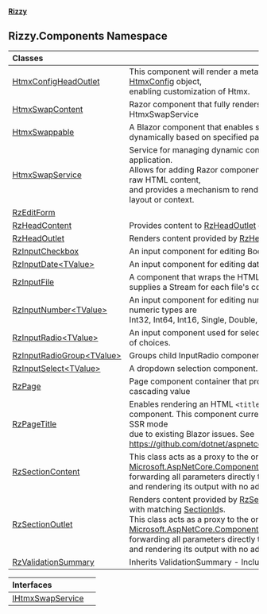 #### [Rizzy](index 'index')

## Rizzy.Components Namespace

| Classes | |
| :--- | :--- |
| [HtmxConfigHeadOutlet](Rizzy.Components.HtmxConfigHeadOutlet 'Rizzy.Components.HtmxConfigHeadOutlet') | This component will render a meta tag with the serialized [HtmxConfig](Rizzy.HtmxConfig 'Rizzy.HtmxConfig') object,<br/>enabling customization of Htmx. |
| [HtmxSwapContent](Rizzy.Components.HtmxSwapContent 'Rizzy.Components.HtmxSwapContent') | Razor component that fully renders any content from HtmxSwapService |
| [HtmxSwappable](Rizzy.Components.HtmxSwappable 'Rizzy.Components.HtmxSwappable') | A Blazor component that enables swapping HTML content dynamically based on specified parameters through Htmx. |
| [HtmxSwapService](Rizzy.Components.HtmxSwapService 'Rizzy.Components.HtmxSwapService') | Service for managing dynamic content swaps in a Blazor application.<br/>Allows for adding Razor components, RenderFragments, and raw HTML content,<br/>and provides a mechanism to render them within a specified layout or context. |
| [RzEditForm](Rizzy.Components.RzEditForm 'Rizzy.Components.RzEditForm') | |
| [RzHeadContent](Rizzy.Components.RzHeadContent 'Rizzy.Components.RzHeadContent') | Provides content to [RzHeadOutlet](Rizzy.Components.RzHeadOutlet 'Rizzy.Components.RzHeadOutlet') components. |
| [RzHeadOutlet](Rizzy.Components.RzHeadOutlet 'Rizzy.Components.RzHeadOutlet') | Renders content provided by [RzHeadContent](Rizzy.Components.RzHeadContent 'Rizzy.Components.RzHeadContent') components. |
| [RzInputCheckbox](Rizzy.Components.RzInputCheckbox 'Rizzy.Components.RzInputCheckbox') | An input component for editing Boolean values. |
| [RzInputDate&lt;TValue&gt;](Rizzy.Components.RzInputDate_TValue_ 'Rizzy.Components.RzInputDate<TValue>') | An input component for editing date values. |
| [RzInputFile](Rizzy.Components.RzInputFile 'Rizzy.Components.RzInputFile') | A component that wraps the HTML file input element and supplies a Stream for each file's contents. |
| [RzInputNumber&lt;TValue&gt;](Rizzy.Components.RzInputNumber_TValue_ 'Rizzy.Components.RzInputNumber<TValue>') | An input component for editing numeric values. Supported numeric types are<br/>Int32, Int64, Int16, Single, Double, Decimal. |
| [RzInputRadio&lt;TValue&gt;](Rizzy.Components.RzInputRadio_TValue_ 'Rizzy.Components.RzInputRadio<TValue>') | An input component used for selecting a value from a group of choices. |
| [RzInputRadioGroup&lt;TValue&gt;](Rizzy.Components.RzInputRadioGroup_TValue_ 'Rizzy.Components.RzInputRadioGroup<TValue>') | Groups child InputRadio components. |
| [RzInputSelect&lt;TValue&gt;](Rizzy.Components.RzInputSelect_TValue_ 'Rizzy.Components.RzInputSelect<TValue>') | A dropdown selection component. |
| [RzPage](Rizzy.Components.RzPage 'Rizzy.Components.RzPage') | Page component container that provides a ViewContext cascading value |
| [RzPageTitle](Rizzy.Components.RzPageTitle 'Rizzy.Components.RzPageTitle') | Enables rendering an HTML `<title>` to a [RzHeadOutlet](Rizzy.Components.RzHeadOutlet 'Rizzy.Components.RzHeadOutlet') component. This component currently is not operational in SSR mode<br/>due to existing Blazor issues.  See https://github.com/dotnet/aspnetcore/issues/50268 |
| [RzSectionContent](Rizzy.Components.RzSectionContent 'Rizzy.Components.RzSectionContent') | This class acts as a proxy to the original [Microsoft.AspNetCore.Components.Sections.SectionContent](https://docs.microsoft.com/en-us/dotnet/api/Microsoft.AspNetCore.Components.Sections.SectionContent 'Microsoft.AspNetCore.Components.Sections.SectionContent'), forwarding all parameters directly to it<br/>and rendering its output with no additional markup. |
| [RzSectionOutlet](Rizzy.Components.RzSectionOutlet 'Rizzy.Components.RzSectionOutlet') | Renders content provided by [RzSectionContent](Rizzy.Components.RzSectionContent 'Rizzy.Components.RzSectionContent') components with matching [SectionId](Rizzy.Components.RzSectionOutlet.SectionId 'Rizzy.Components.RzSectionOutlet.SectionId')s.<br/>This class acts as a proxy to the original [Microsoft.AspNetCore.Components.Sections.SectionOutlet](https://docs.microsoft.com/en-us/dotnet/api/Microsoft.AspNetCore.Components.Sections.SectionOutlet 'Microsoft.AspNetCore.Components.Sections.SectionOutlet'), forwarding all parameters directly to it<br/>and rendering its output with no additional markup. |
| [RzValidationSummary](Rizzy.Components.RzValidationSummary 'Rizzy.Components.RzValidationSummary') | Inherits ValidationSummary - Included for consistency |

| Interfaces | |
| :--- | :--- |
| [IHtmxSwapService](Rizzy.Components.IHtmxSwapService 'Rizzy.Components.IHtmxSwapService') | |
